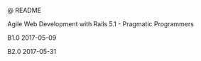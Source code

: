 @ README

Agile Web Development with Rails 5.1 - Pragmatic Programmers

<p>B1.0 2017-05-09</p>
<p>B2.0 2017-05-31</p>


